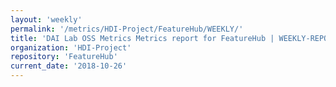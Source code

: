 ```yaml
---
layout: 'weekly'
permalink: '/metrics/HDI-Project/FeatureHub/WEEKLY/'
title: 'DAI Lab OSS Metrics Metrics report for FeatureHub | WEEKLY-REPORT-2018-10-26'
organization: 'HDI-Project'
repository: 'FeatureHub'
current_date: '2018-10-26'
---
```

